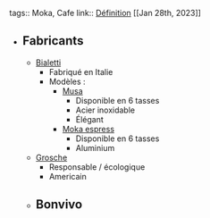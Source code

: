 tags:: Moka, Cafe
link:: [Définition](https://fr.m.wikipedia.org/wiki/Moka_(cafeti%C3%A8re))
[[Jan 28th, 2023]]

- ## Fabricants
	- [Bialetti](https://www.bialetti.com)
		- Fabriqué en Italie
		- Modèles :
			- [Musa](https://www.bialetti.com/fr_fr/musa.html)
				- Disponible en 6 tasses
				- Acier inoxidable
				- Élégant
			- [Moka espress](https://www.bialetti.com/fr_fr/moka-express.html)
				- Disponible en 6 tasses
				- Aluminium
	- [Grosche](https://grosche.ca/)
		- Responsable / écologique
		- Americain
	- Bonvivo
		-
